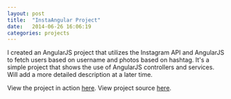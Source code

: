 ```yaml
---
layout: post
title:  "InstaAngular Project"
date:   2014-06-26 16:06:19
categories: projects
---
```


I created an AngularJS project that utilizes the Instagram API and AngularJS to fetch users based on username and photos based on hashtag. It's a simple project that shows the use of AngularJS controllers and services. Will add a more detailed description at a later time.

View the project in action <a href="http://www.albertgu.com/projects/insta-angular/app/#/" target="_blank">here</a>.
View project source <a href="https://github.com/albertgcsula/insta-angular" target="_blank">here</a>.